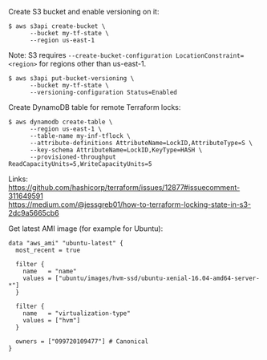 Create S3 bucket and enable versioning on it:
```
$ aws s3api create-bucket \
      --bucket my-tf-state \
      --region us-east-1
```
Note: S3 requires `--create-bucket-configuration LocationConstraint=<region>` for regions other than us-east-1.

```
$ aws s3api put-bucket-versioning \
      --bucket my-tf-state \
      --versioning-configuration Status=Enabled
```
Create DynamoDB table for remote Terraform locks:
```
$ aws dynamodb create-table \
      --region us-east-1 \
      --table-name my-inf-tflock \
      --attribute-definitions AttributeName=LockID,AttributeType=S \
      --key-schema AttributeName=LockID,KeyType=HASH \
      --provisioned-throughput ReadCapacityUnits=5,WriteCapacityUnits=5
```

Links:    
https://github.com/hashicorp/terraform/issues/12877#issuecomment-311649591    
https://medium.com/@jessgreb01/how-to-terraform-locking-state-in-s3-2dc9a5665cb6


Get latest AMI image (for example for Ubuntu):
```
data "aws_ami" "ubuntu-latest" {
  most_recent = true

  filter {
    name   = "name"
    values = ["ubuntu/images/hvm-ssd/ubuntu-xenial-16.04-amd64-server-*"]
  }

  filter {
    name   = "virtualization-type"
    values = ["hvm"]
  }

  owners = ["099720109477"] # Canonical
}
```
